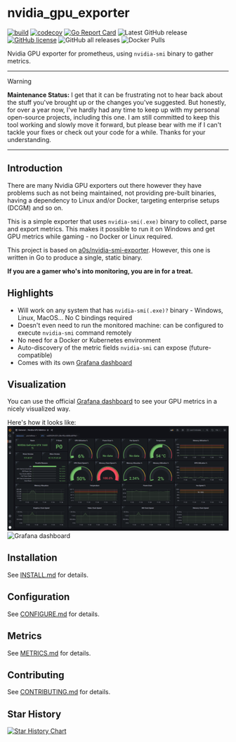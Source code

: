 # nvidia_gpu_exporter

[![build](https://github.com/utkuozdemir/nvidia_gpu_exporter/actions/workflows/build.yml/badge.svg)](https://github.com/utkuozdemir/nvidia_gpu_exporter/actions/workflows/build.yml)
[![codecov](https://codecov.io/gh/utkuozdemir/nvidia_gpu_exporter/branch/master/graph/badge.svg?token=JEWV818FCZ)](https://codecov.io/gh/utkuozdemir/nvidia_gpu_exporter)
[![Go Report Card](https://goreportcard.com/badge/github.com/utkuozdemir/nvidia_gpu_exporter?kill_cache=1)](https://goreportcard.com/report/github.com/utkuozdemir/nvidia_gpu_exporter)
![Latest GitHub release](https://img.shields.io/github/release/utkuozdemir/nvidia_gpu_exporter.svg)
[![GitHub license](https://img.shields.io/github/license/utkuozdemir/nvidia_gpu_exporter)](https://github.com/utkuozdemir/nvidia_gpu_exporter/blob/master/LICENSE)
![GitHub all releases](https://img.shields.io/github/downloads/utkuozdemir/nvidia_gpu_exporter/total)
![Docker Pulls](https://img.shields.io/docker/pulls/utkuozdemir/nvidia_gpu_exporter)

Nvidia GPU exporter for prometheus, using `nvidia-smi` binary to gather metrics.

---

> [!WARNING]
> **Maintenance Status:** I get that it can be frustrating not to hear back about the stuff you've brought up or the changes you've suggested. But honestly, for over a year now, I've hardly had any time to keep up with my personal open-source projects, including this one. I am still committed to keep this tool working and slowly move it forward, but please bear with me if I can't tackle your fixes or check out your code for a while. Thanks for your understanding.

---

## Introduction

There are many Nvidia GPU exporters out there however they have problems such as not being maintained,
not providing pre-built binaries, having a dependency to Linux and/or Docker,
targeting enterprise setups (DCGM) and so on.

This is a simple exporter that uses `nvidia-smi(.exe)` binary to collect, parse and export metrics.
This makes it possible to run it on Windows and get GPU metrics while gaming - no Docker or Linux required.

This project is based on [a0s/nvidia-smi-exporter](https://github.com/a0s/nvidia-smi-exporter).
However, this one is written in Go to produce a single, static binary.

**If you are a gamer who's into monitoring, you are in for a treat.**

## Highlights

- Will work on any system that has `nvidia-smi(.exe)?` binary - Windows, Linux, MacOS... No C bindings required
- Doesn't even need to run the monitored machine: can be configured to execute `nvidia-smi` command remotely
- No need for a Docker or Kubernetes environment
- Auto-discovery of the metric fields `nvidia-smi` can expose (future-compatible)
- Comes with its own [Grafana dashboard](https://grafana.com/grafana/dashboards/14574)

## Visualization

You can use the official [Grafana dashboard](https://grafana.com/grafana/dashboards/14574)
to see your GPU metrics in a nicely visualized way.

Here's how it looks like:
![Grafana dashboard](https://raw.githubusercontent.com/utkuozdemir/nvidia_gpu_exporter/master/grafana/dashboard.png)
![Grafana dashboard](https://raw.githubusercontent.com/utkuozdemir/nvidia_gpu_exporter/master/grafana/GPUPID.png)

## Installation

See [INSTALL.md](INSTALL.md) for details.

## Configuration

See [CONFIGURE.md](CONFIGURE.md) for details.

## Metrics

See [METRICS.md](METRICS.md) for details.

## Contributing

See [CONTRIBUTING.md](CONTRIBUTING.md) for details.

## Star History

<!-- markdownlint-disable no-inline-html -->
<a href="https://star-history.com/#utkuozdemir/nvidia_gpu_exporter&Date">
 <picture>
   <source media="(prefers-color-scheme: dark)" srcset="https://api.star-history.com/svg?repos=utkuozdemir/nvidia_gpu_exporter&type=Date&theme=dark" />
   <source media="(prefers-color-scheme: light)" srcset="https://api.star-history.com/svg?repos=utkuozdemir/nvidia_gpu_exporter&type=Date" />
   <img alt="Star History Chart" src="https://api.star-history.com/svg?repos=utkuozdemir/nvidia_gpu_exporter&type=Date" />
 </picture>
</a>
<!-- markdownlint-enable no-inline-html -->
